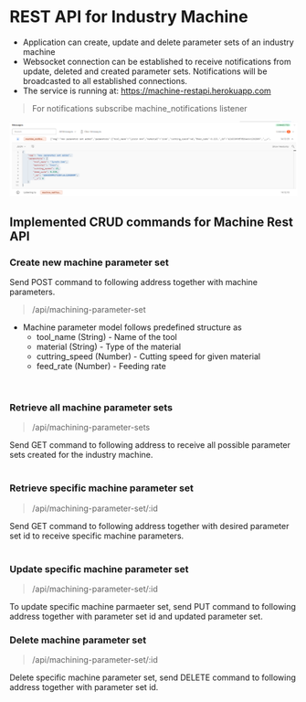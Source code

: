 # REST API for Industry Machine
- Application can create, update and delete parameter sets of an industry machine
- Websocket connection can be established to receive notifications from update, deleted and created parameter sets. Notifications will be broadcasted to all established connections.
- The service is running at: https://machine-restapi.herokuapp.com

> For notifications subscribe machine_notifications listener

![img](./img/Notifications.png)


## Implemented CRUD commands for Machine Rest API

### Create new machine parameter set 
Send POST command to following address together with machine parameters.
> /api/machining-parameter-set

- Machine parameter model follows predefined structure as
    - tool_name (String)        - Name of the tool
    - material (String)         - Type of the material
    - cuttring_speed (Number)   - Cutting speed for given material
    - feed_rate (Number)        - Feeding rate
<br>

### Retrieve all machine parameter sets
> /api/machining-parameter-sets

Send GET command to following address to receive all possible parameter sets created for the industry machine.
<br>
<br>
### Retrieve specific machine parameter set
> /api/machining-parameter-set/:id

Send GET command to following address together with desired parameter set id to receive specific machine parameters.
<br>
<br>
### Update specific machine parameter set
> /api/machining-parameter-set/:id

To update specific machine parmaeter set, send PUT command to following address together with parameter set id and updated parameter set.

### Delete machine parameter set
> /api/machining-parameter-set/:id

Delete specific machine parameter set, send DELETE command to following address together with parameter set id.
